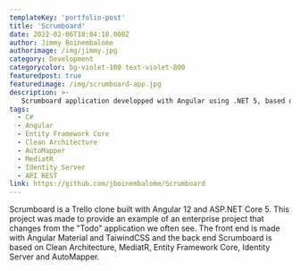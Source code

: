 ```yaml
---
templateKey: 'portfolio-post'
title: 'Scrumboard'
date: 2022-02-06T18:04:10.000Z
author: Jimmy Boinembalome
authorimage: /img/jimmy.jpg
category: Development
categorycolor: bg-violet-100 text-violet-800
featuredpost: true
featuredimage: /img/scrumboard-app.jpg
description: >-
   Scrumboard application developped with Angular using .NET 5, based on Clean Architecture.
tags:
  - C#
  - Angular
  - Entity Framework Core
  - Clean Architecture
  - AutoMapper
  - MediatR
  - Identity Server
  - API REST
link: https://github.com/jboinembalome/Scrumboard
---
```


Scrumboard is a Trello clone built with Angular 12 and ASP.NET Core 5. This project was made to provide an example of an enterprise project that changes from the "Todo" application we often see. The front end is made with Angular Material and TaiwindCSS and the back end Scrumboard is based on Clean Architecture, MediatR, Entity Framework Core, Identity Server and AutoMapper.